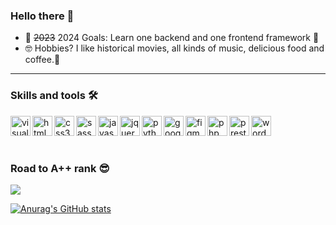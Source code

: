 ### Hello there 👋


- 📖 ~~2023~~ 2024 Goals: Learn one backend and one frontend framework 🤩
- 🤓 Hobbies? I like historical movies, all kinds of music, delicious food and coffee.🤤
***

### Skills and tools 🛠
<img src="https://cdn.jsdelivr.net/gh/devicons/devicon/icons/vscode/vscode-original.svg" align='left' width='32' height='32' alt='visual studio code' />
<img src="https://cdn.jsdelivr.net/gh/devicons/devicon/icons/html5/html5-original.svg" align='left' width='32' height='32' alt='html5' />
<img src="https://cdn.jsdelivr.net/gh/devicons/devicon/icons/css3/css3-original.svg" align='left' width='32' height='32' alt='css3'/>
<img src="https://cdn.jsdelivr.net/gh/devicons/devicon/icons/sass/sass-original.svg" align='left' width='32' height='32' alt='sass' />
<img src="https://cdn.jsdelivr.net/gh/devicons/devicon/icons/javascript/javascript-original.svg" align='left' width='32' height='32' alt='javascript' />
<img src="https://cdn.jsdelivr.net/gh/devicons/devicon/icons/jquery/jquery-original.svg" align='left' width='32' height='32' alt='jquery' />
<img src="https://cdn.jsdelivr.net/gh/devicons/devicon/icons/python/python-original.svg" align='left' width='32' height='32' alt='python' />
<img src="https://cdn.jsdelivr.net/gh/devicons/devicon/icons/google/google-original.svg" align='left' width='32' height='32' alt='google' />
<img src="https://cdn.jsdelivr.net/gh/devicons/devicon/icons/figma/figma-original.svg" align='left' width='32' height='32' alt='figma' />
<img src="https://cdn.jsdelivr.net/gh/devicons/devicon/icons/php/php-original.svg" align='left' width='32' height='32' alt='php' />
<img src='https://seeklogo.com/images/P/prestashop-logo-E97F09416E-seeklogo.com.png' align='left' width='32' height='32' alt='prestashop'/>
<img src="https://cdn.jsdelivr.net/gh/devicons/devicon/icons/wordpress/wordpress-plain.svg" align='left' width='32' height='32' alt='wordpress' />
<br>
<br>
<br>


### Road to A++ rank 😎 
![](https://us-central1-progress-markdown.cloudfunctions.net/progress/50)
<br>

[![Anurag's GitHub stats](https://github-readme-stats.vercel.app/api?username=miloszbranewicz&show_icons=true&theme=dracula)](https://github.com/anuraghazra/github-readme-stats)
          
          
          
